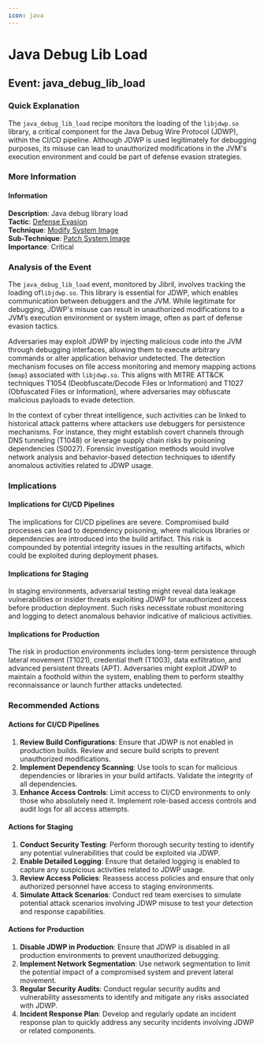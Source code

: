 ```yaml
---
icon: java
---
```


# Java Debug Lib Load

## Event: java\_debug\_lib\_load

### Quick Explanation

The `java_debug_lib_load` recipe monitors the loading of the `libjdwp.so` library, a critical component for the Java Debug Wire Protocol (JDWP), within the CI/CD pipeline. Although JDWP is used legitimately for debugging purposes, its misuse can lead to unauthorized modifications in the JVM's execution environment and could be part of defense evasion strategies.

### More Information

#### Information

**Description**: Java debug library load\
**Tactic**: [Defense Evasion](https://jibril.garnet.ai/mitre/mitre/ta0005)\
**Technique**: [Modify System Image](https://jibril.garnet.ai/mitre/mitre/ta0005/t1601)\
**Sub-Technique**: [Patch System Image](https://jibril.garnet.ai/mitre/mitre/ta0005/t1601/t1601.001)\
**Importance**: Critical

### Analysis of the Event

The `java_debug_lib_load` event, monitored by Jibril, involves tracking the loading of`libjdwp.so`. This library is essential for JDWP, which enables communication between debuggers and the JVM. While legitimate for debugging, JDWP's misuse can result in unauthorized modifications to a JVM’s execution environment or system image, often as part of defense evasion tactics.

Adversaries may exploit JDWP by injecting malicious code into the JVM through debugging interfaces, allowing them to execute arbitrary commands or alter application behavior undetected. The detection mechanism focuses on file access monitoring and memory mapping actions (`mmap`) associated with `libjdwp.so`. This aligns with MITRE ATT\&CK techniques T1054 (Deobfuscate/Decode Files or Information) and T1027 (Obfuscated Files or Information), where adversaries may obfuscate malicious payloads to evade detection.

In the context of cyber threat intelligence, such activities can be linked to historical attack patterns where attackers use debuggers for persistence mechanisms. For instance, they might establish covert channels through DNS tunneling (T1048) or leverage supply chain risks by poisoning dependencies (S0027). Forensic investigation methods would involve network analysis and behavior-based detection techniques to identify anomalous activities related to JDWP usage.

### Implications

#### Implications for CI/CD Pipelines

The implications for CI/CD pipelines are severe. Compromised build processes can lead to dependency poisoning, where malicious libraries or dependencies are introduced into the build artifact. This risk is compounded by potential integrity issues in the resulting artifacts, which could be exploited during deployment phases.

#### Implications for Staging

In staging environments, adversarial testing might reveal data leakage vulnerabilities or insider threats exploiting JDWP for unauthorized access before production deployment. Such risks necessitate robust monitoring and logging to detect anomalous behavior indicative of malicious activities.

#### Implications for Production

The risk in production environments includes long-term persistence through lateral movement (T1021), credential theft (T1003), data exfiltration, and advanced persistent threats (APT). Adversaries might exploit JDWP to maintain a foothold within the system, enabling them to perform stealthy reconnaissance or launch further attacks undetected.

### Recommended Actions

#### Actions for CI/CD Pipelines

1. **Review Build Configurations**: Ensure that JDWP is not enabled in production builds. Review and secure build scripts to prevent unauthorized modifications.
2. **Implement Dependency Scanning**: Use tools to scan for malicious dependencies or libraries in your build artifacts. Validate the integrity of all dependencies.
3. **Enhance Access Controls**: Limit access to CI/CD environments to only those who absolutely need it. Implement role-based access controls and audit logs for all access attempts.

#### Actions for Staging

1. **Conduct Security Testing**: Perform thorough security testing to identify any potential vulnerabilities that could be exploited via JDWP.
2. **Enable Detailed Logging**: Ensure that detailed logging is enabled to capture any suspicious activities related to JDWP usage.
3. **Review Access Policies**: Reassess access policies and ensure that only authorized personnel have access to staging environments.
4. **Simulate Attack Scenarios**: Conduct red team exercises to simulate potential attack scenarios involving JDWP misuse to test your detection and response capabilities.

#### Actions for Production

1. **Disable JDWP in Production**: Ensure that JDWP is disabled in all production environments to prevent unauthorized debugging.
2. **Implement Network Segmentation**: Use network segmentation to limit the potential impact of a compromised system and prevent lateral movement.
3. **Regular Security Audits**: Conduct regular security audits and vulnerability assessments to identify and mitigate any risks associated with JDWP.
4. **Incident Response Plan**: Develop and regularly update an incident response plan to quickly address any security incidents involving JDWP or related components.
